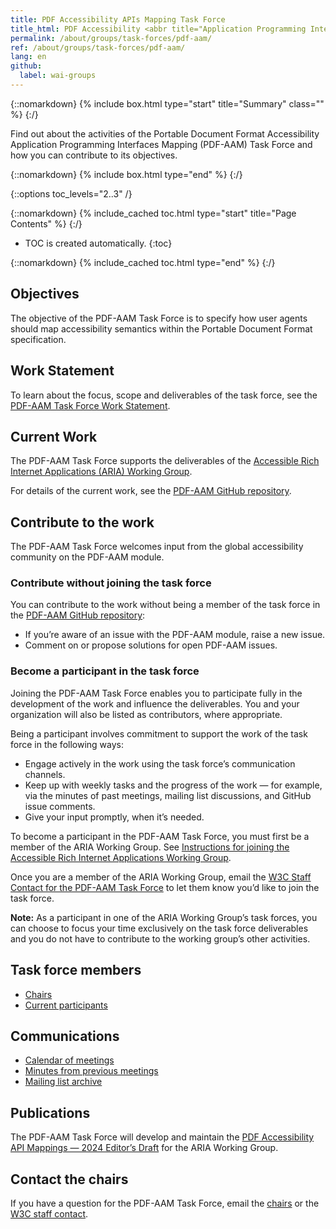 ```yaml
---
title: PDF Accessibility APIs Mapping Task Force
title_html: PDF Accessibility <abbr title="Application Programming Interfaces">APIs</abbr> Mapping (PDF-AAM) Task Force
permalink: /about/groups/task-forces/pdf-aam/
ref: /about/groups/task-forces/pdf-aam/
lang: en
github:
  label: wai-groups
---
```


{::nomarkdown}
{% include box.html type="start" title="Summary" class="" %}
{:/}

Find out about the activities of the Portable Document Format Accessibility Application Programming Interfaces Mapping (PDF-AAM) Task Force and how you can contribute to its objectives.

{::nomarkdown}
{% include box.html type="end" %}
{:/}

{::options toc_levels="2..3" /}

{::nomarkdown}
{% include_cached toc.html type="start" title="Page Contents" %}
{:/}

-   TOC is created automatically.
{:toc}

{::nomarkdown}
{% include_cached toc.html type="end" %}
{:/}

## Objectives 

The objective of the PDF-AAM Task Force is to specify how user agents should map accessibility semantics within the Portable Document Format specification.

## Work Statement

To learn about the focus, scope and deliverables of the task force, see the [PDF-AAM Task Force Work Statement](/about/groups/task-forces/pdf-aam/work-statement/).

## Current Work

The PDF-AAM Task Force supports the deliverables of the [Accessible Rich Internet Applications (ARIA) Working Group](/about/groups/ariawg/).

For details of the current work, see the [PDF-AAM GitHub repository](https://github.com/w3c/pdf-aam).

## Contribute to the work

The PDF-AAM Task Force welcomes input from the global accessibility community on the PDF-AAM module.

### Contribute without joining the task force

You can contribute to the work without being a member of the task force in the [PDF-AAM GitHub repository](https://github.com/w3c/pdf-aam/issues):
* If you’re aware of an issue with the PDF-AAM module, raise a new issue.
* Comment on or propose solutions for open PDF-AAM issues.

### Become a participant in the task force

Joining the PDF-AAM Task Force enables you to participate fully in the development of the work and influence the deliverables. You and your organization will also be listed as contributors, where appropriate.

Being a participant involves commitment to support the work of the task force in the following ways:

* Engage actively in the work using the task force’s communication channels.
* Keep up with weekly tasks and the progress of the work &mdash; for example, via the minutes of past meetings, mailing list discussions, and GitHub issue comments.
* Give your input promptly, when it’s needed.

To become a participant in the PDF-AAM Task Force, you must first be a member of the ARIA Working Group. See [Instructions for joining the Accessible Rich Internet Applications Working Group](https://www.w3.org/groups/wg/aria/instructions/).

Once you are a member of the ARIA Working Group, email the [W3C Staff Contact for the PDF-AAM Task Force](https://www.w3.org/groups/tf/pdf-aam/participants/#staff) to let them know you’d like to join the task force.

**Note:** As a participant in one of the ARIA Working Group’s task forces, you can choose to focus your time exclusively on the task force deliverables and you do not have to contribute to the working group’s other activities.

## Task force members

* [Chairs](https://www.w3.org/groups/tf/pdf-aam/participants/#chairs)
* [Current participants](https://www.w3.org/groups/tf/pdf-aam/participants/#participants)

## Communications

* [Calendar of meetings](https://www.w3.org/groups/tf/pdf-aam/calendar/)
* [Minutes from previous meetings](https://www.w3.org/WAI/ARIA/task-forces/pdf-aam/minutes)
* [Mailing list archive](https://lists.w3.org/Archives/Public/public-pdf-aam/)

## Publications

The PDF-AAM Task Force will develop and maintain the [PDF Accessibility API Mappings &mdash; 2024 Editor’s Draft](https://w3c.github.io/pdf-aam/) for the ARIA Working Group.

## Contact the chairs

If you have a question for the PDF-AAM Task Force, email the [chairs](https://www.w3.org/groups/tf/pdf-aam/participants/#chairs) or the [W3C staff contact](https://www.w3.org/groups/tf/pdf-aam/participants/#staff).